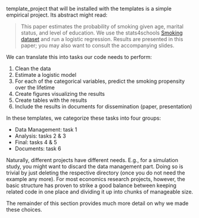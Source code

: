 template_project that will be installed with the templates is a simple empirical
project. Its abstract might read:

> This paper estimates the probability of smoking given age, marital status, and level
> of education. We use the stats4schools
> [Smoking dataset](https://www.stem.org.uk/resources/elibrary/resource/28452/large-datasets-stats4schools)
> and run a logistic regression. Results are presented in this paper; you may also want
> to consult the accompanying slides.

We can translate this into tasks our code needs to perform:

1. Clean the data
1. Estimate a logistic model
1. For each of the categorical variables, predict the smoking propensity over the
   lifetime
1. Create figures visualizing the results
1. Create tables with the results
1. Include the results in documents for dissemination (paper, presentation)

In these templates, we categorize these tasks into four groups:

- Data Management: task 1
- Analysis: tasks 2 & 3
- Final: tasks 4 & 5
- Documents: task 6

Naturally, different projects have different needs. E.g., for a simulation study, you
might want to discard the data management part. Doing so is trivial by just deleting the
respective directory (once you do not need the example any more). For most economics
research projects, however, the basic structure has proven to strike a good balance
between keeping related code in one place and dividing it up into chunks of manageable
size.

The remainder of this section provides much more detail on why we made these choices.

